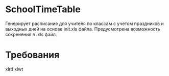 SchoolTimeTable
===============

Генерирует расписание для учителя по классам с учетом праздников и выходных дней на основе init.xls файла.
Предусмотрена возможность сохренения в *.xls* файл.

Требования
===============
xlrd
xlwt
